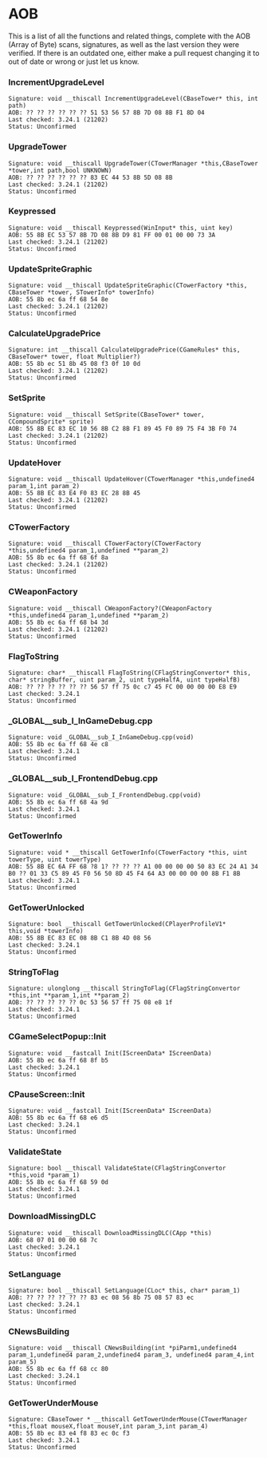 # AOB
This is a list of all the functions and related things, complete with the AOB (Array of Byte) scans, signatures, as well as the last version they were verified. If there is an outdated one, either make a pull request changing it to out of date or wrong or just let us know.


### IncrementUpgradeLevel
```
Signature: void __thiscall IncrementUpgradeLevel(CBaseTower* this, int path)
AOB: ?? ?? ?? ?? ?? ?? 51 53 56 57 8B 7D 08 8B F1 8D 04
Last checked: 3.24.1 (21202)
Status: Unconfirmed
```
### UpgradeTower
```
Signature: void __thiscall UpgradeTower(CTowerManager *this,CBaseTower *tower,int path,bool UNKNOWN)
AOB: ?? ?? ?? ?? ?? ?? 83 EC 44 53 8B 5D 08 8B
Last checked: 3.24.1 (21202)
Status: Unconfirmed
```
### Keypressed
```
Signature: void __thiscall Keypressed(WinInput* this, uint key)
AOB: 55 8B EC 53 57 8B 7D 08 8B D9 81 FF 00 01 00 00 73 3A
Last checked: 3.24.1 (21202)
Status: Unconfirmed
```
### UpdateSpriteGraphic
```
Signature: void __thiscall UpdateSpriteGraphic(CTowerFactory *this, CBaseTower *tower, STowerInfo* towerInfo)
AOB: 55 8b ec 6a ff 68 54 8e
Last checked: 3.24.1 (21202)
Status: Unconfirmed
```
### CalculateUpgradePrice
```
Signature: int __thiscall CalculateUpgradePrice(CGameRules* this, CBaseTower* tower, float Multiplier?)
AOB: 55 8b ec 51 8b 45 08 f3 0f 10 0d
Last checked: 3.24.1 (21202)
Status: Unconfirmed
```
### SetSprite
```
Signature: void __thiscall SetSprite(CBaseTower* tower, CCompoundSprite* sprite)
AOB: 55 8B EC 83 EC 10 56 8B C2 8B F1 89 45 F0 89 75 F4 3B F0 74
Last checked: 3.24.1 (21202)
Status: Unconfirmed
```
### UpdateHover
```
Signature: void __thiscall UpdateHover(CTowerManager *this,undefined4 param_1,int param_2)
AOB: 55 8B EC 83 E4 F0 83 EC 28 8B 45
Last checked: 3.24.1 (21202)
Status: Unconfirmed
```
### CTowerFactory
```
Signature: void __thiscall CTowerFactory(CTowerFactory *this,undefined4 param_1,undefined **param_2)
AOB: 55 8b ec 6a ff 68 6f 8a
Last checked: 3.24.1 (21202)
Status: Unconfirmed
```
### CWeaponFactory
```
Signature: void __thiscall CWeaponFactory?(CWeaponFactory *this,undefined4 param_1,undefined **param_2)
AOB: 55 8b ec 6a ff 68 b4 3d
Last checked: 3.24.1 (21202)
Status: Unconfirmed
```
### FlagToString
```
Signature: char* __thiscall FlagToString(CFlagStringConvertor* this, char* stringBuffer, uint param_2, uint typeHalfA, uint typeHalfB)
AOB: ?? ?? ?? ?? ?? ?? 56 57 ff 75 0c c7 45 FC 00 00 00 00 E8 E9
Last checked: 3.24.1
Status: Unconfirmed
```
### _GLOBAL__sub_I_InGameDebug.cpp
```
Signature: void _GLOBAL__sub_I_InGameDebug.cpp(void)
AOB: 55 8b ec 6a ff 68 4e c8
Last checked: 3.24.1
Status: Unconfirmed
```
### _GLOBAL__sub_I_FrontendDebug.cpp
```
Signature: void _GLOBAL__sub_I_FrontendDebug.cpp(void)
AOB: 55 8b ec 6a ff 68 4a 9d
Last checked: 3.24.1
Status: Unconfirmed
```
### GetTowerInfo
```
Signature: void * __thiscall GetTowerInfo(CTowerFactory *this, uint towerType, uint towerType)
AOB: 55 8B EC 6A FF 68 ?8 1? ?? ?? ?? A1 00 00 00 00 50 83 EC 24 A1 34 B0 ?? 01 33 C5 89 45 F0 56 50 8D 45 F4 64 A3 00 00 00 00 8B F1 8B
Last checked: 3.24.1
Status: Unconfirmed
```
### GetTowerUnlocked
```
Signature: bool __thiscall GetTowerUnlocked(CPlayerProfileV1* this,void *towerInfo)
AOB: 55 8B EC 83 EC 08 8B C1 8B 4D 08 56
Last checked: 3.24.1
Status: Unconfirmed
```
### StringToFlag
```
Signature: ulonglong __thiscall StringToFlag(CFlagStringConvertor *this,int **param_1,int **param_2)
AOB: ?? ?? ?? ?? ?? 0c 53 56 57 ff 75 08 e8 1f
Last checked: 3.24.1
Status: Unconfirmed
```
### CGameSelectPopup::Init
```
Signature: void __fastcall Init(IScreenData* IScreenData)
AOB: 55 8b ec 6a ff 68 8f b5
Last checked: 3.24.1
Status: Unconfirmed
```
### CPauseScreen::Init
```
Signature: void __fastcall Init(IScreenData* IScreenData)
AOB: 55 8b ec 6a ff 68 e6 d5
Last checked: 3.24.1
Status: Unconfirmed
```
### ValidateState
```
Signature: bool __thiscall ValidateState(CFlagStringConvertor *this,void *param_1)
AOB: 55 8b ec 6a ff 68 59 0d
Last checked: 3.24.1
Status: Unconfirmed
```
### DownloadMissingDLC
```
Signature: void __thiscall DownloadMissingDLC(CApp *this)
AOB: 68 07 01 00 00 68 7c
Last checked: 3.24.1
Status: Unconfirmed
```
### SetLanguage
```
Signature: bool __thiscall SetLanguage(CLoc* this, char* param_1)
AOB: ?? ?? ?? ?? ?? ?? 83 ec 08 56 8b 75 08 57 83 ec
Last checked: 3.24.1
Status: Unconfirmed
```
### CNewsBuilding
```
Signature: void __thiscall CNewsBuilding(int *piParm1,undefined4 param_1,undefined4 param_2,undefined4 param_3, undefined4 param_4,int param_5)
AOB: 55 8b ec 6a ff 68 cc 80
Last checked: 3.24.1
Status: Unconfirmed
```
### GetTowerUnderMouse
```
Signature: CBaseTower * __thiscall GetTowerUnderMouse(CTowerManager *this,float mouseX,float mouseY,int param_3,int param_4)
AOB: 55 8b ec 83 e4 f8 83 ec 0c f3
Last checked: 3.24.1
Status: Unconfirmed
```
